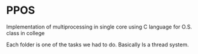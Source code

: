 # PPOS
Implementation of multiprocessing in single core using C language for O.S. class in college

Each folder is one of the tasks we had to do. Basically Is a thread system.
